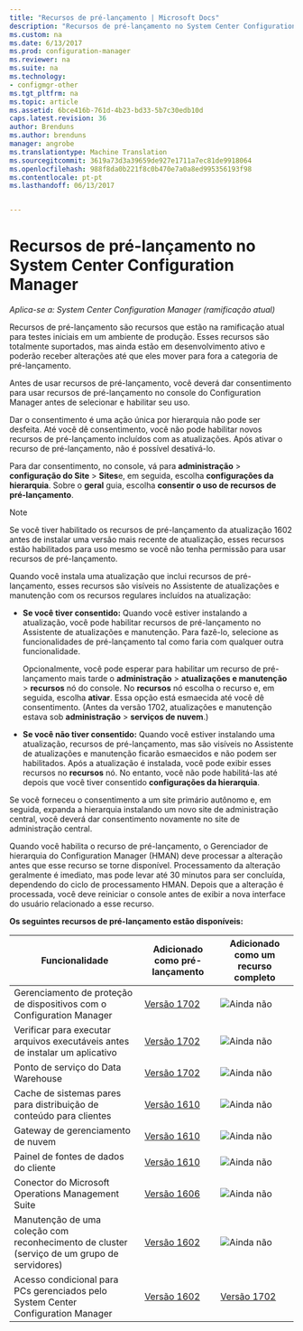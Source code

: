 ```yaml
---
title: "Recursos de pré-lançamento | Microsoft Docs"
description: "Recursos de pré-lançamento no System Center Configuration Manager"
ms.custom: na
ms.date: 6/13/2017
ms.prod: configuration-manager
ms.reviewer: na
ms.suite: na
ms.technology:
- configmgr-other
ms.tgt_pltfrm: na
ms.topic: article
ms.assetid: 6bce416b-761d-4b23-bd33-5b7c30edb10d
caps.latest.revision: 36
author: Brenduns
ms.author: brenduns
manager: angrobe
ms.translationtype: Machine Translation
ms.sourcegitcommit: 3619a73d3a39659de927e1711a7ec81de9918064
ms.openlocfilehash: 988f8da0b221f8c0b470e7a0a8ed995356193f98
ms.contentlocale: pt-pt
ms.lasthandoff: 06/13/2017


---
```

# <a name="pre-release-features-in-system-center-configuration-manager"></a>Recursos de pré-lançamento no System Center Configuration Manager
*Aplica-se a: System Center Configuration Manager (ramificação atual)*

Recursos de pré-lançamento são recursos que estão na ramificação atual para testes iniciais em um ambiente de produção. Esses recursos são totalmente suportados, mas ainda estão em desenvolvimento ativo e poderão receber alterações até que eles mover para fora a categoria de pré-lançamento.

 Antes de usar recursos de pré-lançamento, você deverá dar consentimento para usar recursos de pré-lançamento no console do Configuration Manager antes de selecionar e habilitar seu uso.  

Dar o consentimento é uma ação única por hierarquia não pode ser desfeita. Até você dê consentimento, você não pode habilitar novos recursos de pré-lançamento incluídos com as atualizações. Após ativar o recurso de pré-lançamento, não é possível desativá-lo.

Para dar consentimento, no console, vá para **administração** > **configuração do Site** > **Sites**e, em seguida, escolha **configurações da hierarquia**. Sobre o **geral** guia, escolha **consentir o uso de recursos de pré-lançamento**.

 > [!NOTE]
 > Se você tiver habilitado os recursos de pré-lançamento da atualização 1602 antes de instalar uma versão mais recente de atualização, esses recursos estão habilitados para uso mesmo se você não tenha permissão para usar recursos de pré-lançamento.

Quando você instala uma atualização que inclui recursos de pré-lançamento, esses recursos são visíveis no Assistente de atualizações e manutenção com os recursos regulares incluídos na atualização:
  - **Se você tiver consentido:** Quando você estiver instalando a atualização, você pode habilitar recursos de pré-lançamento no Assistente de atualizações e manutenção. Para fazê-lo, selecione as funcionalidades de pré-lançamento tal como faria com qualquer outra funcionalidade.     

    Opcionalmente, você pode esperar para habilitar um recurso de pré-lançamento mais tarde o **administração** > **atualizações e manutenção** > **recursos** nó do console. No **recursos** nó escolha o recurso e, em seguida, escolha **ativar**. Essa opção está esmaecida até você dê consentimento. (Antes da versão 1702, atualizações e manutenção estava sob **administração** > **serviços de nuvem**.)
  -   **Se você não tiver consentido:** Quando você estiver instalando uma atualização, recursos de pré-lançamento, mas são visíveis no Assistente de atualizações e manutenção ficarão esmaecidos e não podem ser habilitados. Após a atualização é instalada, você pode exibir esses recursos no **recursos** nó. No entanto, você não pode habilitá-las até depois que você tiver consentido **configurações da hierarquia**.

Se você forneceu o consentimento a um site primário autônomo e, em seguida, expanda a hierarquia instalando um novo site de administração central, você deverá dar consentimento novamente no site de administração central.

 Quando você habilita o recurso de pré-lançamento, o Gerenciador de hierarquia do Configuration Manager (HMAN) deve processar a alteração antes que esse recurso se torne disponível. Processamento da alteração geralmente é imediato, mas pode levar até 30 minutos para ser concluída, dependendo do ciclo de processamento HMAN. Depois que a alteração é processada, você deve reiniciar o console antes de exibir a nova interface do usuário relacionado a esse recurso.

**Os seguintes recursos de pré-lançamento estão disponíveis:**

 |Funcionalidade          |Adicionado como pré-lançamento | Adicionado como um recurso completo|  
|------------------|---------------------|---------------------|
| Gerenciamento de proteção de dispositivos com o Configuration Manager |  [Versão 1702](/sccm/protect/deploy-use/use-device-guard-with-configuration-manager)|![Ainda não](media/83c5d168-8faf-4e8e-920b-528e3c43ffd4.gif)|
| Verificar para executar arquivos executáveis antes de instalar um aplicativo  |   [Versão 1702](/sccm/apps/deploy-use/deploy-applications#how-to-check-for-running-executable-files-before-installing-an-application) |![Ainda não](media/83c5d168-8faf-4e8e-920b-528e3c43ffd4.gif)|
| Ponto de serviço do Data Warehouse  |  [Versão 1702](/sccm/core/servers/manage/data-warehouse) |![Ainda não](media/83c5d168-8faf-4e8e-920b-528e3c43ffd4.gif)|
| Cache de sistemas pares para distribuição de conteúdo para clientes |  [Versão 1610](/sccm/core/plan-design/hierarchy/client-peer-cache) |![Ainda não](media/83c5d168-8faf-4e8e-920b-528e3c43ffd4.gif)|
| Gateway de gerenciamento de nuvem |  [Versão 1610](/sccm/core/clients/manage/plan-cloud-management-gateway) |![Ainda não](media/83c5d168-8faf-4e8e-920b-528e3c43ffd4.gif)|
| Painel de fontes de dados do cliente |  [Versão 1610](/sccm/core/servers/deploy/configure/monitor-content-you-have-distributed#client-data-sources-dashboard) |![Ainda não](media/83c5d168-8faf-4e8e-920b-528e3c43ffd4.gif)|
| Conector do Microsoft Operations Management Suite  | [Versão 1606](../../../core/clients/manage/sync-data-microsoft-operations-management-suite.md) |![Ainda não](media/83c5d168-8faf-4e8e-920b-528e3c43ffd4.gif)|
| Manutenção de uma coleção com reconhecimento de cluster (serviço de um grupo de servidores)| [Versão 1602](../../../core/get-started/capabilities-in-technical-preview-1605.md#BKMK_ServerGroups)|![Ainda não](media/83c5d168-8faf-4e8e-920b-528e3c43ffd4.gif)|
|Acesso condicional para PCs gerenciados pelo System Center Configuration Manager | [Versão 1602](../../../protect/deploy-use/manage-access-to-o365-services-for-pcs-managed-by-sccm.md)     | [Versão 1702](/sccm/mdm/deploy-use/manage-access-to-services)                     |

